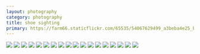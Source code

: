 ```yaml
---
layout: photography
category: photography
title: shoe sighting
primary: https://farm66.staticflickr.com/65535/54067629499_a3beba4e25_b.jpg
---
```


<div class="gallery">
  <div class="row">
    <div class="column">
      <img src="https://farm66.staticflickr.com/65535/54067629499_a3beba4e25_b.jpg">
      <img src="https://farm66.staticflickr.com/65535/54068967868_1d9e5fa78d_b.jpg">
      <img src="https://farm66.staticflickr.com/65535/54071238452_a85a97b734_b.jpg">
      <img src="https://farm66.staticflickr.com/65535/54072448634_b8e0e245ab_b.jpg">
      <img src="https://farm66.staticflickr.com/65535/54067761235_913f77e741_b.jpg">
      <img src="https://farm66.staticflickr.com/65535/54072121801_1528d7fc3e_b.jpg">
      <img src="https://farm66.staticflickr.com/65535/54071238942_2deeaefa7e_b.jpg">
      <img src="https://farm66.staticflickr.com/65535/54071238932_843d903452_b.jpg">
      <img src="https://farm66.staticflickr.com/65535/54072572300_2ceb3a6617_b.jpg">
      <img src="https://farm66.staticflickr.com/65535/54067558133_588aa39d67_b.jpg">
      <img src="https://farm66.staticflickr.com/65535/54072572460_9d0fb1c334_b.jpg">
      <img src="https://farm66.staticflickr.com/65535/54072448334_4bc4cf8982_b.jpg">
      <img src="https://farm66.staticflickr.com/65535/54067299526_1de7d16ab7_b.jpg">
      <img src="https://farm66.staticflickr.com/65535/54072122116_c63474366f_b.jpg">
      <img src="https://farm66.staticflickr.com/65535/54072448409_d82085f88e_b.jpg">
      <img src="https://farm66.staticflickr.com/65535/54071238272_8f62d3d509_b.jpg">
      <img src="https://farm66.staticflickr.com/65535/54067299491_37aaf247de_b.jpg">
      <img src="https://farm66.staticflickr.com/65535/54072572900_235bc6b9f4_b.jpg">
    </div>
  </div>
</div>
